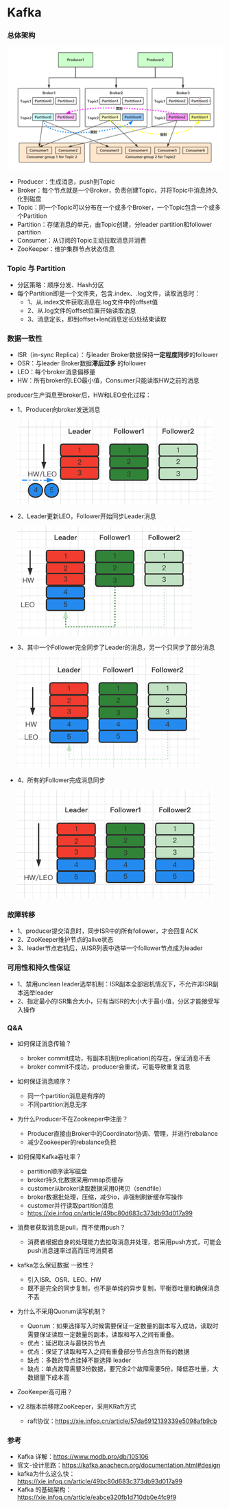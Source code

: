 # Kafka

### 总体架构

![649269d80d7b278699b49d3279511721](https://raw.githubusercontent.com/li-zeyuan/access/master/img/649269d80d7b278699b49d3279511721.png)

- Producer：生成消息，push到Topic
- Broker：每个节点就是一个Broker，负责创建Topic，并将Topic中消息持久化到磁盘
- Topic：同一个Topic可以分布在一个或多个Broker，一个Topic包含一个或多个Partition
- Partition：存储消息的单元，由Topic创建，分leader partition和follower partition
- Consumer：从订阅的Topic主动拉取消息并消费
- ZooKeeper：维护集群节点状态信息

### Topic 与 Partition
- 分区策略：顺序分发、Hash分区
- 每个Partition即是一个文件夹，包含.index、.log文件，读取消息时：
    - 1、从.index文件获取消息在.log文件中的offset值
    - 2、从.log文件的offset位置开始读取消息
    - 3、消息定长，即到offset+len(消息定长)处结束读取
  
### 数据一致性

- ISR（in-sync Replica）：与leader Broker数据保持**一定程度同步**的follower
- OSR：与leader Broker数据**滞后过多** 的follower
- LEO：每个broker消息偏移量
- HW：所有broker的LEO最小值，Consumer只能读取HW之前的消息

producer生产消息至broker后，HW和LEO变化过程：

- 1、Producer向broker发送消息

  ![Snipaste_2021-11-19_11-18-33](https://raw.githubusercontent.com/li-zeyuan/access/master/img/Snipaste_2021-11-19_11-18-33.png)

- 2、Leader更新LEO，Follower开始同步Leader消息

  ![Snipaste_2021-11-19_11-23-08](https://raw.githubusercontent.com/li-zeyuan/access/master/img/Snipaste_2021-11-19_11-23-08.png)

- 3、其中一个Follower完全同步了Leader的消息，另一个只同步了部分消息

  ![Snipaste_2021-11-19_11-28-56](https://raw.githubusercontent.com/li-zeyuan/access/master/img/Snipaste_2021-11-19_11-28-56.png)

- 4、所有的Follower完成消息同步

  ![Snipaste_2021-11-19_11-31-19](https://raw.githubusercontent.com/li-zeyuan/access/master/img/Snipaste_2021-11-19_11-31-19.png)

### 故障转移
- 1、producer提交消息时，同步ISR中的所有follower，才会回复ACK
- 2、ZooKeeper维护节点的alive状态
- 3、leader节点宕机后，从ISR列表中选举一个follower节点成为leader

### 可用性和持久性保证
- 1、禁用unclean leader选举机制：ISR副本全部宕机情况下，不允许非ISR副本选举leader
- 2、指定最小的ISR集合大小，只有当ISR的大小大于最小值，分区才能接受写入操作

### Q&A
- 如何保证消息传输？
    - broker commit成功，有副本机制(replication)的存在，保证消息不丢
    - broker commit不成功，producer会重试，可能导致重复消息

- 如何保证消息顺序？
    - 同一个partition消息是有序的
    - 不同partition消息无序

- 为什么Producer不在Zookeeper中注册？
    - Producer直接由Broker中的Coordinator协调、管理，并进行rebalance
    - 减少Zookeeper的rebalance负担

- 如何保障Kafka吞吐率？
    - partition顺序读写磁盘
    - broker持久化数据采用mmap页缓存
    - customer从broker读取数据采用0拷贝（sendfile）
    - broker数据批处理，压缩，减少io，非强制刷新缓存写操作
    - customer并行读取partition消息
    - https://xie.infoq.cn/article/49bc80d683c373db93d017a99
- 消费者获取消息是pull，而不使用push？
    - 消费者根据自身的处理能力去拉取消息并处理，若采用push方式，可能会push消息速率过高而压垮消费者

- kafka怎么保证数据 一致性？
    - 引入ISR、OSR、LEO、HW
    - 既不是完全的同步复制，也不是单纯的异步复制，平衡吞吐量和确保消息不丢

- 为什么不采用Quorum读写机制？
    - Quorum：如果选择写入时候需要保证一定数量的副本写入成功，读取时需要保证读取一定数量的副本，读取和写入之间有重叠。
    - 优点：延迟取决与最快的节点
    - 优点：保证了读取和写入之间有重叠部分节点包含所有的数据
    - 缺点：多数的节点挂掉不能选择 leader
    - 缺点：单点故障需要3份数据，要冗余2个故障需要5份，降低吞吐量，大数据量下成本高
  
- ZooKeeper高可用？

- v2.8版本后移除ZooKeeper，采用KRaft方式
    - raft协议：https://xie.infoq.cn/article/57da6912139339e5098afb9cb

### 参考
- Kafka 详解：https://www.modb.pro/db/105106
- 官文-设计思路：https://kafka.apachecn.org/documentation.html#design
- kafka为什么这么快：https://xie.infoq.cn/article/49bc80d683c373db93d017a99
- Kafka 的基础架构：https://xie.infoq.cn/article/eabce320fb1d710db0e4fc9f9
